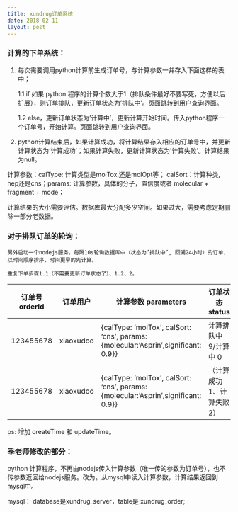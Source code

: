 ```yaml
---
title: xundrug订单系统
date: 2018-02-11
layout: post
---
```

### 计算的下单系统：

1. 每次需要调用python计算前生成订单号，与计算参数一并存入下面这样的表中；

    1.1 if 如果 python 程序的计算个数大于1（排队条件最好不要写死，方便以后扩展），则订单排队，更新订单状态为’排队中’。页面跳转到用户查询界面。

    1.2 else，更新订单状态为’计算中’，更新计算开始时间。传入python程序一个订单号，开始计算。页面跳转到用户查询界面。

2. python计算结束后，如果计算成功，将计算结果存入相应的订单号中，并更新计算状态为‘计算成功’；如果计算失败，更新计算状态为'计算失败’。计算结果为null。

计算参数：calType: 计算类型是molTox,还是molOpt等； calSort：计算种类, hep还是cns；params: 计算参数，具体的分子，置信度或者 molecular + fragment + mode；

计算结果的大小需要评估。数据库最大分配多少空间。如果过大，需要考虑定期删除一部分老数据。

### 对于排队订单的轮询：

    另外启动一个nodejs服务，每隔10s轮询数据库中（状态为’排队中’, 回溯24小时）的订单，以时间顺序排序，时间更早的先计算。

    重复下单步骤1.1（不需要更新订单状态了）、1.2、2。

| 订单号 orderId |  订单用户 | 计算参数 parameters | 订单状态 status | 订单开始时间 startTime | 订单完成时间 endTime | 计算结果 results | 
| ------| ------ | ------ | ------ | ------ | ------ | ------ |
|  123455678 | xiaoxudoo | {calType: ‘molTox’, calSort: ‘cns’, params: {molecular:’Asprin’,significant: 0.9}} | 计算排队中 9/计算中 0 | 2018.02.11 12：00：00 | 
|  123455678 | xiaoxudoo | {calType: ‘molTox’, calSort: ‘cns’, params: {molecular:’Asprin’,significant: 0.9}} | （计算成功 1、计算失败 2） | 2018.02.11 12：00：00 | 2018.02.11 12：04：00 | 

ps: 增加 createTime 和 updateTime。

### 季老师修改的部分：

python 计算程序，不再由nodejs传入计算参数（唯一传的参数为订单号），也不传参数返回给nodejs服务。改为，从mysql中读入计算参数，计算结果返回到mysql中。

mysql： database是xundrug_server，table是 xundrug_order;